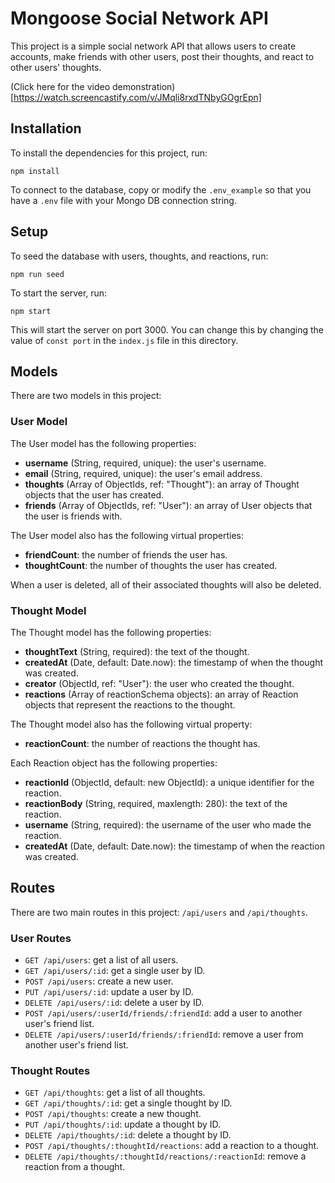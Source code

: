 # Mongoose Social Network API

This project is a simple social network API that allows users to create accounts, make friends with other users, post their thoughts, and react to other users' thoughts.

(Click here for the video demonstration)[https://watch.screencastify.com/v/JMqli8rxdTNbyGOgrEpn]

## Installation

To install the dependencies for this project, run:

`npm install`

To connect to the database, copy or modify the `.env_example` so that you have a `.env` file with your Mongo DB connection string.

## Setup

To seed the database with users, thoughts, and reactions, run:

`npm run seed`

To start the server, run:

`npm start`

This will start the server on port 3000. You can change this by changing the value of `const port` in the `index.js` file in this directory.

## Models

There are two models in this project:

### User Model

The User model has the following properties:

- **username** (String, required, unique): the user's username.
- **email** (String, required, unique): the user's email address.
- **thoughts** (Array of ObjectIds, ref: "Thought"): an array of Thought objects that the user has created.
- **friends** (Array of ObjectIds, ref: "User"): an array of User objects that the user is friends with.

The User model also has the following virtual properties:

- **friendCount**: the number of friends the user has.
- **thoughtCount**: the number of thoughts the user has created.

When a user is deleted, all of their associated thoughts will also be deleted.

### Thought Model

The Thought model has the following properties:

- **thoughtText** (String, required): the text of the thought.
- **createdAt** (Date, default: Date.now): the timestamp of when the thought was created.
- **creator** (ObjectId, ref: "User"): the user who created the thought.
- **reactions** (Array of reactionSchema objects): an array of Reaction objects that represent the reactions to the thought.

The Thought model also has the following virtual property:

- **reactionCount**: the number of reactions the thought has.

Each Reaction object has the following properties:

- **reactionId** (ObjectId, default: new ObjectId): a unique identifier for the reaction.
- **reactionBody** (String, required, maxlength: 280): the text of the reaction.
- **username** (String, required): the username of the user who made the reaction.
- **createdAt** (Date, default: Date.now): the timestamp of when the reaction was created.

## Routes

There are two main routes in this project: `/api/users` and `/api/thoughts`.

### User Routes

- `GET /api/users`: get a list of all users.
- `GET /api/users/:id`: get a single user by ID.
- `POST /api/users`: create a new user.
- `PUT /api/users/:id`: update a user by ID.
- `DELETE /api/users/:id`: delete a user by ID.
- `POST /api/users/:userId/friends/:friendId`: add a user to another user's friend list.
- `DELETE /api/users/:userId/friends/:friendId`: remove a user from another user's friend list.

### Thought Routes

- `GET /api/thoughts`: get a list of all thoughts.
- `GET /api/thoughts/:id`: get a single thought by ID.
- `POST /api/thoughts`: create a new thought.
- `PUT /api/thoughts/:id`: update a thought by ID.
- `DELETE /api/thoughts/:id`: delete a thought by ID.
- `POST /api/thoughts/:thoughtId/reactions`: add a reaction to a thought.
- `DELETE /api/thoughts/:thoughtId/reactions/:reactionId`: remove a reaction from a thought.
